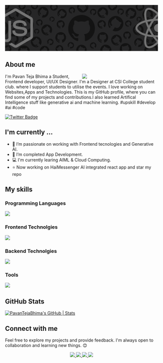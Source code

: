<img src="git.png">
<h2>About me </h2>

<div >
  <img src="https://cdn.dribbble.com/users/1708950/screenshots/4188877/developer_med.gif" align="right" width="250">



<p>I'm Pavan Teja Bhima a Student, Frontend developer, UI/UX Designer. I'm a Designer at CSI College student club. where I support students to utilise the events. I love working on Websites,Apps and Technologies. This is my GitHub profile, where you can find some of my projects and contributions.I also learned Artifical Intelligence stuff like generative ai and machine learning. #upskill #develop #ai #code
</p>

</div>

<a href="https://twitter.com/pavantejabhima"><img src="https://img.shields.io/badge/pavan_Teja_Bhima__%20-%231DA1F2.svg?&style=for-the-badge&logo=Twitter&logoColor=white" alt="Twitter Badge"></a>

<h2> I'm currently ...</h2>

- 🔭  I’m passionate on working with Frontend tecnologies and Generative AI.
- 🌱 I’m completed App Development.
- 💻  I'm currently learing AIML & Cloud Computing.
- ⭐ Now working on HaiMessenger AI integrated react app and star my repo

<h2>My skills</h2>

<h3>Programming Languages</h3>
<p>
  <a href="https://skillicons.dev">
    <img src="https://skillicons.dev/icons?i=c,cpp,js,python,java,r,kotlin" />
  </a>
</p>

<h3>Frontend Technolgies</h3>
<p>
  <a href="https://skillicons.dev">
    <img src="https://skillicons.dev/icons?i=react,materialui,angular,androidstudio,html,css,bootstrap,tailwind" />
  </a>
</p>

<h3>Backend Technolgies</h3>
<p>
<a href="https://skillicons.dev">
    <img src="https://skillicons.dev/icons?i=php,aws,gcp,nodejs,express,mongodb,mysql" />
  </a>
</p>

<h3>Tools</h3>
<p>
<a href="https://skillicons.dev">
    <img src="https://skillicons.dev/icons?i=git,github,gitlab,markdown,vscode,pycharm,figma,notion,firebase" />
  </a>
</p>

## GitHub Stats

[![PavanTejaBhima's GitHub | Stats](https://stats.quine.sh/PavanTejaBhima/github?theme=dark)](https://quine.sh?utm_source=widgets&utm_campaign=PavanTejaBhima)

## Connect with me
<p>Feel free to explore my projects and provide feedback. I'm always open to collaboration and learning new things. 😊</p>
<p align="center">
  <a href="https://www.linkedin.com/in/pavan-teja-bhima-b59813253/">
    <img src="https://skillicons.dev/icons?i=linkedin" />
  </a>
  <a href="https://discord.com/channels/@pavantejabhima/">
    <img src="https://skillicons.dev/icons?i=discord" />
  </a>
  <a href="https://x.com/pavantejabhima">
    <img src="https://skillicons.dev/icons?i=twitter" />
  </a>
  <a href="mailto:pavantejabhima@gmail.com">
    <img src="https://skillicons.dev/icons?i=gmail" />
  </a>
</p>
